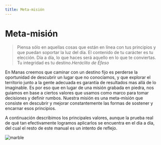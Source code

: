 ```yaml
---
title: Meta-misión
---
```

# Meta-misión
> Piensa sólo en aquellas cosas que están en línea con tus principios y que puedan soportar la luz del día. El contenido de tu carácter es tu elección. Día a día, lo que haces será aquello en lo que te conviertas. Tu integridad es tu destino.<cite>Heráclito de Éfeso</cite>

En Manas creemos que caminar con un destino fijo es perderse la oportunidad de descubrir un lugar que no conocíamos, y que explorar el territorio junto a la gente adecuada es garantía de resultados mas allá de lo imaginable. Es por eso que en lugar de una misión grabada en piedra, nos guiamos en base a ciertos valores que usamos como marco para tomar decisiones y definir rumbos. Nuestra misión es una meta-misión que consiste en descubrir y mejorar constantemente las formas de sostener y encarnar esos principios.

A continuación describimos los principales valores, aunque la prueba real de qué tan efectivamente logramos aplicarlos se encuentra en el día a día, del cual el resto de este manual es un intento de reflejo.

![marble](/images/marble.svg)
